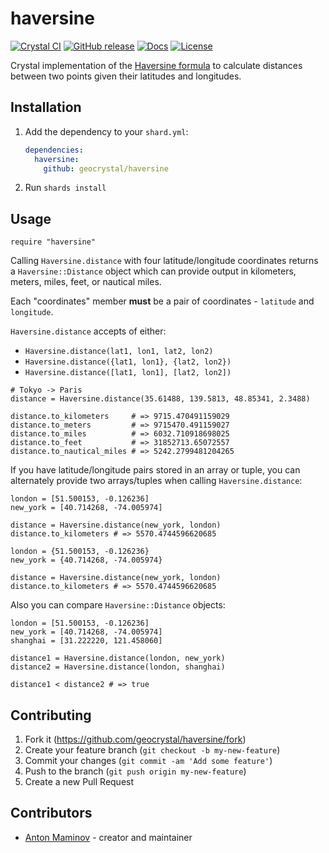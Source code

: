 # haversine

[![Crystal CI](https://github.com/geocrystal/haversine/actions/workflows/crystal.yml/badge.svg)](https://github.com/geocrystal/haversine/actions/workflows/crystal.yml)
[![GitHub release](https://img.shields.io/github/release/geocrystal/haversine.svg)](https://github.com/mamgeocrystalantoha/haversine/releases)
[![Docs](https://img.shields.io/badge/docs-available-brightgreen.svg)](https://geocrystal.github.io/haversine/)
[![License](https://img.shields.io/github/license/geocrystal/haversine.svg)](https://github.com/geocrystal/haversine/blob/master/LICENSE)

Crystal implementation of the [Haversine formula](https://en.wikipedia.org/wiki/Haversine_formula) to calculate distances between two points given their latitudes and longitudes.

## Installation

1. Add the dependency to your `shard.yml`:

   ```yaml
   dependencies:
     haversine:
       github: geocrystal/haversine
   ```

2. Run `shards install`

## Usage

```crystal
require "haversine"
```

Calling `Haversine.distance` with four latitude/longitude coordinates returns a `Haversine::Distance` object which can provide output in kilometers, meters, miles, feet, or nautical miles.

Each "coordinates" member **must** be a pair of coordinates - `latitude` and `longitude`.

`Haversine.distance` accepts of either:

- `Haversine.distance(lat1, lon1, lat2, lon2)`
- `Haversine.distance({lat1, lon1}, {lat2, lon2})`
- `Haversine.distance([lat1, lon1], [lat2, lon2])`

```crystal
# Tokyo -> Paris
distance = Haversine.distance(35.61488, 139.5813, 48.85341, 2.3488)

distance.to_kilometers     # => 9715.470491159029
distance.to_meters         # => 9715470.491159027
distance.to_miles          # => 6032.710918698025
distance.to_feet           # => 31852713.65072557
distance.to_nautical_miles # => 5242.2799481204265
```

If you have latitude/longitude pairs stored in an array or tuple, you can alternately provide two arrays/tuples when calling `Haversine.distance`:

```crystal
london = [51.500153, -0.126236]
new_york = [40.714268, -74.005974]

distance = Haversine.distance(new_york, london)
distance.to_kilometers # => 5570.4744596620685

london = {51.500153, -0.126236}
new_york = {40.714268, -74.005974}

distance = Haversine.distance(new_york, london)
distance.to_kilometers # => 5570.4744596620685
```

Also you can compare `Haversine::Distance` objects:

```crystal
london = [51.500153, -0.126236]
new_york = [40.714268, -74.005974]
shanghai = [31.222220, 121.458060]

distance1 = Haversine.distance(london, new_york)
distance2 = Haversine.distance(london, shanghai)

distance1 < distance2 # => true
```

## Contributing

1. Fork it (<https://github.com/geocrystal/haversine/fork>)
2. Create your feature branch (`git checkout -b my-new-feature`)
3. Commit your changes (`git commit -am 'Add some feature'`)
4. Push to the branch (`git push origin my-new-feature`)
5. Create a new Pull Request

## Contributors

- [Anton Maminov](https://github.com/mamantoha) - creator and maintainer
